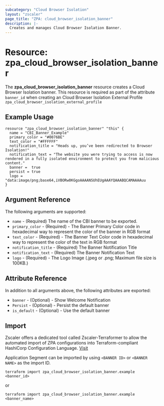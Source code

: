 ```yaml
---
subcategory: "Cloud Browser Isolation"
layout: "zscaler"
page_title: "ZPA: cloud_browser_isolation_banner"
description: |-
  Creates and manages Cloud Browser Isolation Banner.
---
```


# Resource: zpa_cloud_browser_isolation_banner

The **zpa_cloud_browser_isolation_banner** resource creates a Cloud Browser Isolation banner. This resource is required as part of the attribute `banner_id` when creating an Cloud Browser Isolation External Profile ``zpa_cloud_browser_isolation_external_profile``

## Example Usage

```hcl
resource "zpa_cloud_browser_isolation_banner" "this" {
  name = "CBI_Banner_Example"
  primary_color = "#0076BE"
  text_color = "#FFFFFF"
  notification_title = "Heads up, you’ve been redirected to Browser Isolation!"
  notification_text = "The website you were trying to access is now rendered in a fully isolated environment to protect you from malicious content."
  banner =  true
  persist = true
  logo = "data:image/png;base64,iVBORw0KGgoAAAANSUhEUgAAAYQAAABQCAMAAAAuu
}
```

## Argument Reference

The following arguments are supported:

* `name` - (Required) The name of the CBI banner to be exported.
* `primary_color` - (Required) - The Banner Primary Color code in hexadecimal way to represent the color of the banner in RGB format
* `text_color` - (Required) - The Banner Text Color code in hexadecimal way to represent the color of the text in RGB format
* `notification_title` - (Required) The Banner Notification Title
* `notification_text` - (Required) The Banner Notification Text
* `logo` - (Required) - The Logo Image (.jpeg or .png; Maximum file size is 100KB.)

## Attribute Reference

In addition to all arguments above, the following attributes are exported:

* `banner` - (Optional) - Show Welcome Notification
* `Persist` - (Optional) - Persist the default banner
* `is_default` - (Optional) - Use the default banner

## Import

Zscaler offers a dedicated tool called Zscaler-Terraformer to allow the automated import of ZPA configurations into Terraform-compliant HashiCorp Configuration Language.
[Visit](https://github.com/zscaler/zscaler-terraformer)

Application Segment can be imported by using `<BANNER ID>` or `<BANNER NAME>` as the import ID.

```shell
terraform import zpa_cloud_browser_isolation_banner.example <banner_id>
```

or

```shell
terraform import zpa_cloud_browser_isolation_banner.example <banner_name>
```
